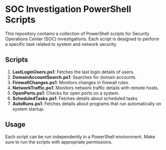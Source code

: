 # SOC Investigation PowerShell Scripts

This repository contains a collection of PowerShell scripts for Security Operations Center (SOC) investigations. Each script is designed to perform a specific task related to system and network security.

## Scripts

1. **LastLoginUsers.ps1**: Fetches the last login details of users.
2. **DomainAccountSearch.ps1**: Searches for domain accounts.
3. **FirewallChanges.ps1**: Monitors changes in firewall rules.
4. **NetworkTraffic.ps1**: Monitors network traffic details with remote hosts.
5. **OpenPorts.ps1**: Checks for open ports on a system.
6. **ScheduledTasks.ps1**: Fetches details about scheduled tasks.
7. **AutoRuns.ps1**: Fetches details about programs that run automatically on system startup.

## Usage

Each script can be run independently in a PowerShell environment. Make sure to run the scripts with appropriate permissions.
